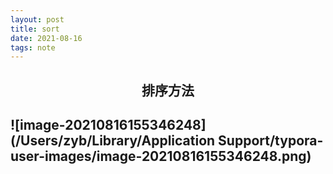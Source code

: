 ```yaml
---
layout: post
title: sort
date: 2021-08-16
tags: note
---
```

<h2 align ="center">排序方法<h2/>

![image-20210816155346248](/Users/zyb/Library/Application Support/typora-user-images/image-20210816155346248.png)

